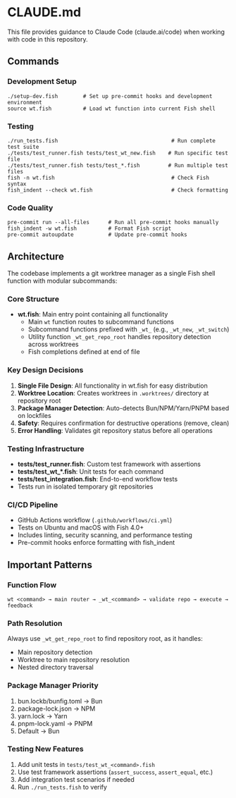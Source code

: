 # CLAUDE.md

This file provides guidance to Claude Code (claude.ai/code) when working with code in this repository.

## Commands

### Development Setup
```fish
./setup-dev.fish        # Set up pre-commit hooks and development environment
source wt.fish          # Load wt function into current Fish shell
```

### Testing
```fish
./run_tests.fish                                    # Run complete test suite
./tests/test_runner.fish tests/test_wt_new.fish    # Run specific test file
./tests/test_runner.fish tests/test_*.fish         # Run multiple test files
fish -n wt.fish                                     # Check Fish syntax
fish_indent --check wt.fish                         # Check formatting
```

### Code Quality
```fish
pre-commit run --all-files      # Run all pre-commit hooks manually
fish_indent -w wt.fish          # Format Fish script
pre-commit autoupdate           # Update pre-commit hooks
```

## Architecture

The codebase implements a git worktree manager as a single Fish shell function with modular subcommands:

### Core Structure
- **wt.fish**: Main entry point containing all functionality
  - Main `wt` function routes to subcommand functions
  - Subcommand functions prefixed with `_wt_` (e.g., `_wt_new`, `_wt_switch`)
  - Utility function `_wt_get_repo_root` handles repository detection across worktrees
  - Fish completions defined at end of file

### Key Design Decisions
1. **Single File Design**: All functionality in wt.fish for easy distribution
2. **Worktree Location**: Creates worktrees in `.worktrees/` directory at repository root
3. **Package Manager Detection**: Auto-detects Bun/NPM/Yarn/PNPM based on lockfiles
4. **Safety**: Requires confirmation for destructive operations (remove, clean)
5. **Error Handling**: Validates git repository status before all operations

### Testing Infrastructure
- **tests/test_runner.fish**: Custom test framework with assertions
- **tests/test_wt_*.fish**: Unit tests for each command
- **tests/test_integration.fish**: End-to-end workflow tests
- Tests run in isolated temporary git repositories

### CI/CD Pipeline
- GitHub Actions workflow (`.github/workflows/ci.yml`)
- Tests on Ubuntu and macOS with Fish 4.0+
- Includes linting, security scanning, and performance testing
- Pre-commit hooks enforce formatting with fish_indent

## Important Patterns

### Function Flow
```
wt <command> → main router → _wt_<command> → validate repo → execute → feedback
```

### Path Resolution
Always use `_wt_get_repo_root` to find repository root, as it handles:
- Main repository detection
- Worktree to main repository resolution
- Nested directory traversal

### Package Manager Priority
1. bun.lockb/bunfig.toml → Bun
2. package-lock.json → NPM
3. yarn.lock → Yarn
4. pnpm-lock.yaml → PNPM
5. Default → Bun

### Testing New Features
1. Add unit tests in `tests/test_wt_<command>.fish`
2. Use test framework assertions (`assert_success`, `assert_equal`, etc.)
3. Add integration test scenarios if needed
4. Run `./run_tests.fish` to verify